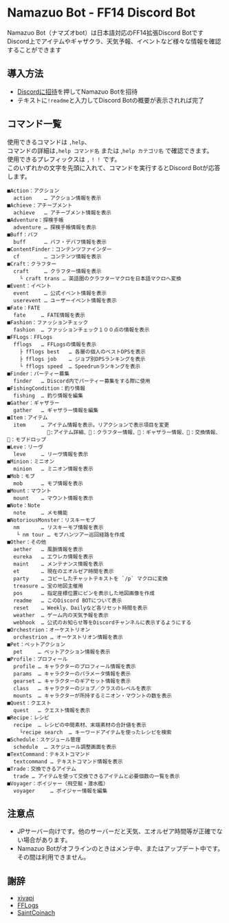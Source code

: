 # Namazuo Bot - FF14 Discord Bot
Namazuo Bot（ナマズオbot）は日本語対応のFF14拡張Discord Botです  
Discord上でアイテムやギャザクラ、天気予報、イベントなど様々な情報を確認することができます  

## 導入方法
- [Discordに招待](https://discordapp.com/api/oauth2/authorize?client_id=423156211534397461&permissions=1611000912&scope=bot)を押してNamazuo Botを招待  
- テキストに`!readme`と入力してDiscord Botの概要が表示されれば完了

## コマンド一覧

使用できるコマンドは `,help`、  
コマンドの詳細は`,help コマンド名` または ,`help カテゴリ名` で確認できます。  
使用できるプレフィックスは `,` `!` `！` です。  
このいずれかの文字を先頭に入れて、コマンドを実行するとDiscord Botが応答します。

```
■Action：アクション
  action    … アクション情報を表示
■Achieve：アチーブメント
  achieve   … アチーブメント情報を表示
■Adventure：探検手帳
  adventure … 探検手帳情報を表示
■Buff：バフ
  buff      … バフ・デバフ情報を表示
■ContentFinder：コンテンツファインダー
  cf        … コンテンツ情報を表示
■Craft：クラフター
  craft     … クラフター情報を表示
    └ craft trans … 英語圏のクラフターマクロを日本語マクロへ変換
■Event：イベント
  event     … 公式イベント情報を表示
  userevent … ユーザーイベント情報を表示
■Fate：FATE
  fate     … FATE情報を表示
■Fashion：ファッションチェック
  fashion  … ファッションチェック１００点の情報を表示
■FFLogs：FFLogs
  fflogs   … FFLogsの情報を表示
    ├ fflogs best   … 各層の個人のベストDPSを表示
    ├ fflogs job    … ジョブ別DPSランキングを表示
    └ fflogs speed  … Speedrunランキングを表示
■Finder：パーティー募集
  finder   … Discord内でパーティー募集をする際に使用
■FishingCondition：釣り情報
  fishing  … 釣り情報を編集
■Gather：ギャザラー
  gather   … ギャザラー情報を編集
■Item：アイテム
  item     … アイテム情報を表示。リアクションで表示項目を変更
             📝:アイテム詳細、🔨：クラフター情報、🌿：ギャザラー情報、🛒：交換情報、👿：モブドロップ
■Leve：リーヴ
  leve     … リーヴ情報を表示
■Minion：ミニオン
  minion   … ミニオン情報を表示
■Mob：モブ
  mob      … モブ情報を表示
■Mount：マウント
  mount    … マウント情報を表示
■Note：Note
  note     … メモ機能
■NotoriousMonster：リスキーモブ
  nm       … リスキーモブ情報を表示
   └ nm tour … モブハンツアー巡回経路を作成
■Other：その他
  aether   … 風脈情報を表示
  eureka   … エウレカ情報を表示
  maint    … メンテナンス情報を表示
  et       … 現在のエオルゼア時間を表示
  party    … コピーしたチャットテキストを `/p` マクロに変換
  treasure … 宝の地図主催用
  pos      … 指定座標位置にピンを表示した地図画像を作成
  readme   … このDiscord BOTについて表示
  reset    … Weekly、Dailyなど各リセット時間を表示
  weather  … ゲーム内の天気予報を表示
  webhook  … 公式のお知らせ等をDiscordチャンネルに表示するようにする
■Orchestrion：オーケストリオン
  orchestrion … オーケストリオン情報を表示
■Pet：ペットアクション
  pet     … ペットアクション情報を表示
■Profile：プロフィール
  profile … キャラクターのプロフィール情報を表示
  params  … キャラクターのパラメータ情報を表示
  gearset … キャラクターのギアセット情報を表示
  class   … キャラクターのジョブ／クラスのレベルを表示
  mounts  … キャラクターが所持するミニオン・マウントの数を表示
■Quest：クエスト
  quest   … クエスト情報を表示
■Recipe：レシピ
  recipe  … レシピの中間素材、末端素材の合計値を表示
    └recipe search  … キーワードアイテムを使ったレシピを検索
■Schedule：スケジュール管理
  schedule  … スケジュール調整画面を表示
■TextCommand：テキストコマンド
  textcommand … テキストコマンド情報を表示
■Trade：交換できるアイテム
  trade … アイテムを使って交換できるアイテムと必要個数の一覧を表示
■Voyager：ボイジャー（飛空艇・潜水艦）
  voyager     … ボイジャー情報を編集
```

## 注意点
- JPサーバー向けです。他のサーバーだと天気、エオルゼア時間等が正確でない場合があります。
- Namazuo Botがオフラインのときはメンテ中、またはアップデート中です。その間は利用できません。

## 謝辞
- [xivapi](https://xivapi.com/)
- [FFLogs](https://www.fflogs.com/)
- [SaintCoinach](https://github.com/Rogueadyn/SaintCoinach)
